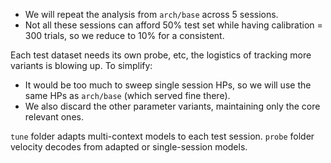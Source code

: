 - We will repeat the analysis from `arch/base` across 5 sessions.
- Not all these sessions can afford 50% test set while having calibration = 300 trials, so we reduce to 10% for a consistent.

Each test dataset needs its own probe, etc, the logistics of tracking more variants is blowing up. To simplify:
- It would be too much to sweep single session HPs, so we will use the same HPs as `arch/base` (which served fine there).
- We also discard the other parameter variants, maintaining only the core relevant ones.

`tune` folder adapts multi-context models to each test session.
`probe` folder velocity decodes from adapted or single-session models.